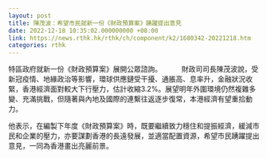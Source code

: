 ```yaml
---
layout: post
title: 陳茂波：希望市民就新一份《財政預算案》踴躍提出意見
date: 2022-12-18 10:35:02.000000000 +08:00
link: https://news.rthk.hk/rthk/ch/component/k2/1680342-20221218.htm
categories: rthk
---
```


特區政府就新一份《財政預算案》展開公眾諮詢。
　　 
財政司司長陳茂波說，受新冠疫情、地緣政治等影響，環球供應鏈受干擾、通脹高、息率升，金融狀況收緊，香港經濟面對較大下行壓力，估計收縮3.2%。展望明年外圍環境仍然複雜多變、充滿挑戰，但隨著與內地及國際的連繫往返逐步復常，本港經濟有望重拾動力。

他表示，在編製下年度《財政預算案》時，既要繼續致力穩住和提振經濟，緩減市民和企業的壓力，亦要謀劃香港的長遠發展，並適當配置資源，希望市民踴躍提出意見，一同為香港畫出亮麗前景。
